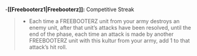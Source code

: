 -**[[Freebooterz1\|Freebooterz]]:** Competitive Streak
>- Each time a FREEBOOTERZ unit from your army destroys an enemy unit, after that unit’s attacks have been resolved, until the end of the phase, each time an attack is made by another FREEBOOTERZ unit with this kultur from your army, add 1 to that attack’s hit roll.